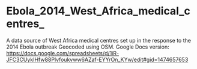 Ebola_2014_West_Africa_medical_centres_
=======================================

A data source of West Africa medical centres set up in the response to the 2014 Ebola outbreak
Geocoded using OSM.
Google Docs version: https://docs.google.com/spreadsheets/d/1iR-JFC3CUykIHfw88Plvfoukvww6AZaf-EYYrOn_KYw/edit#gid=1474657653
